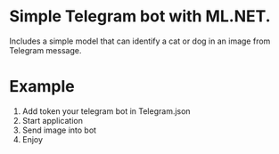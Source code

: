 # Simple Telegram bot with ML.NET.

Includes a simple model that can identify a cat or dog in an image from Telegram message.

# Example
1. Add token your telegram bot in Telegram.json
2. Start application
3. Send image into bot
4. Enjoy

